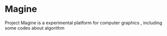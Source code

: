 # Magine
Project Magine is a experimental platform for computer graphics , including some codes about algorithm
